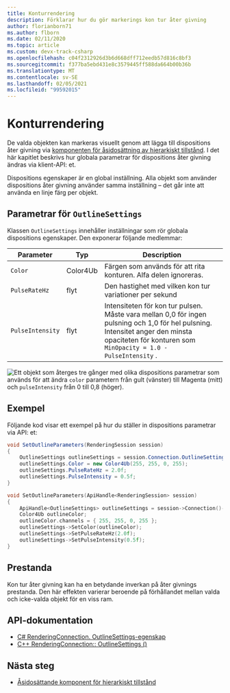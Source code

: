 ```yaml
---
title: Konturrendering
description: Förklarar hur du gör markerings kon tur åter givning
author: florianborn71
ms.author: flborn
ms.date: 02/11/2020
ms.topic: article
ms.custom: devx-track-csharp
ms.openlocfilehash: c04f2312926d3b6d668dff712eedb57d816c8bf3
ms.sourcegitcommit: f377ba5ebd431e8c3579445ff588da664b00b36b
ms.translationtype: MT
ms.contentlocale: sv-SE
ms.lasthandoff: 02/05/2021
ms.locfileid: "99592015"
---
```

# <a name="outline-rendering"></a>Konturrendering

De valda objekten kan markeras visuellt genom att lägga till dispositions åter givning via [komponenten för åsidosättning av hierarkiskt tillstånd](../../overview/features/override-hierarchical-state.md). I det här kapitlet beskrivs hur globala parametrar för dispositions åter givning ändras via klient-API: et.

Dispositions egenskaper är en global inställning. Alla objekt som använder dispositions åter givning använder samma inställning – det går inte att använda en linje färg per objekt.

## <a name="parameters-for-outlinesettings"></a>Parametrar för `OutlineSettings`

Klassen `OutlineSettings` innehåller inställningar som rör globala dispositions egenskaper. Den exponerar följande medlemmar:

| Parameter      | Typ    | Description                                             |
|----------------|---------|---------------------------------------------------------|
| `Color`          | Color4Ub | Färgen som används för att rita konturen. Alfa delen ignoreras.         |
| `PulseRateHz`    | flyt   | Den hastighet med vilken kon tur variationer per sekund|
| `PulseIntensity` | flyt   | Intensiteten för kon tur pulsen. Måste vara mellan 0,0 för ingen pulsning och 1,0 för hel pulsning. Intensitet anger den minsta opaciteten för konturen som `MinOpacity = 1.0 - PulseIntensity` . |

![Ett objekt som återges tre gånger med olika dispositions parametrar som ](./media/outlines.png) används för att ändra `color` parametern från gult (vänster) till Magenta (mitt) och `pulseIntensity` från 0 till 0,8 (höger).

## <a name="example"></a>Exempel

Följande kod visar ett exempel på hur du ställer in dispositions parametrar via API: et:

```cs
void SetOutlineParameters(RenderingSession session)
{
    OutlineSettings outlineSettings = session.Connection.OutlineSettings;
    outlineSettings.Color = new Color4Ub(255, 255, 0, 255);
    outlineSettings.PulseRateHz = 2.0f;
    outlineSettings.PulseIntensity = 0.5f;
}
```

```cpp
void SetOutlineParameters(ApiHandle<RenderingSession> session)
{
    ApiHandle<OutlineSettings> outlineSettings = session->Connection()->GetOutlineSettings();
    Color4Ub outlineColor;
    outlineColor.channels = { 255, 255, 0, 255 };
    outlineSettings->SetColor(outlineColor);
    outlineSettings->SetPulseRateHz(2.0f);
    outlineSettings->SetPulseIntensity(0.5f);
}
```

## <a name="performance"></a>Prestanda

Kon tur åter givning kan ha en betydande inverkan på åter givnings prestanda. Den här effekten varierar beroende på förhållandet mellan valda och icke-valda objekt för en viss ram.

## <a name="api-documentation"></a>API-dokumentation

* [C# RenderingConnection. OutlineSettings-egenskap](/dotnet/api/microsoft.azure.remoterendering.renderingconnection.outlinesettings)
* [C++ RenderingConnection:: OutlineSettings ()](/cpp/api/remote-rendering/renderingconnection#outlinesettings)

## <a name="next-steps"></a>Nästa steg

* [Åsidosättande komponent för hierarkiskt tillstånd](../../overview/features/override-hierarchical-state.md)
